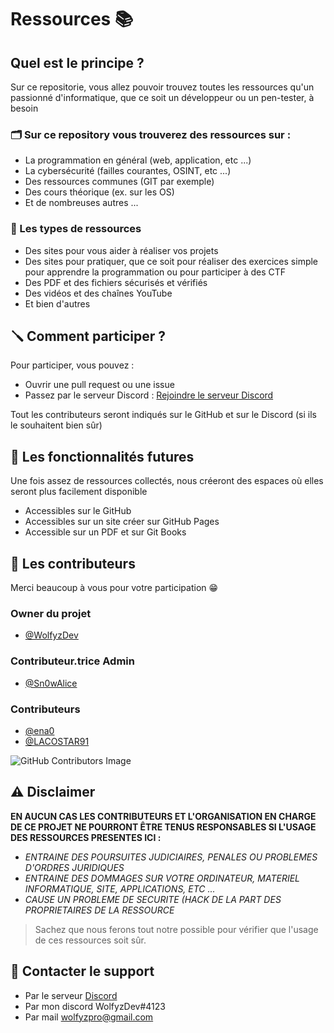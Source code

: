 # Ressources 📚

## Quel est le principe ? 
Sur ce repositorie, vous allez pouvoir trouvez toutes les ressources qu'un passionné d'informatique, que ce soit un développeur ou un pen-tester, à besoin<br>

### 🗂 Sur ce repository vous trouverez des ressources sur : 
-  La programmation en général (web, application, etc ...) 
-  La cybersécurité (failles courantes, OSINT, etc ...) 
-  Des ressources communes (GIT par exemple) 
-  Des cours théorique (ex. sur les OS) 
-  Et de nombreuses autres ... 

### 📌 Les types de ressources
-  Des sites pour vous aider à réaliser vos projets 
-  Des sites pour pratiquer, que ce soit pour réaliser des exercices simple pour apprendre la programmation ou pour participer à des CTF 
-  Des PDF et des fichiers sécurisés et vérifiés 
-  Des vidéos et des chaînes YouTube 
-  Et bien d'autres 

## 🪛 Comment participer ? 
Pour participer, vous pouvez :
  
-  Ouvrir une pull request ou une issue 
-  Passez par le serveur Discord : [Rejoindre le serveur Discord](https://discord.gg/xh7AhVKggm)
  
  Tout les contributeurs seront indiqués sur le GitHub et sur le Discord (si ils le souhaitent bien sûr) <br>
  
## 📎 Les fonctionnalités futures 
Une fois assez de ressources collectés, nous créeront des espaces où elles seront plus facilement disponible 
-  Accessibles sur le GitHub 
-  Accessibles sur un site créer sur GitHub Pages 
-  Accessible sur un PDF et sur Git Books 
  
  
## 👾 Les contributeurs 
Merci beaucoup à vous pour votre participation :grin:
  
### Owner du projet 
- [@WolfyzDev](https://github.com/WolfyzDev)
  
### Contributeur.trice Admin
  
- [@Sn0wAlice](https://github.com/Sn0wAlice)
  
### Contributeurs  
- [@ena0](https://github.com/ena0)
- [@LACOSTAR91](https://github.com/LACOSTAR91)
  
![GitHub Contributors Image](https://contrib.rocks/image?repo=WolfyzDev/Ressources)
  
## ⚠️ Disclaimer 
**EN AUCUN CAS LES CONTRIBUTEURS ET L'ORGANISATION EN CHARGE DE CE PROJET NE POURRONT ÊTRE TENUS RESPONSABLES SI L'USAGE DES RESSOURCES PRESENTES ICI :**
  
-  *ENTRAINE DES POURSUITES JUDICIAIRES, PENALES OU PROBLEMES D'ORDRES JURIDIQUES* 
-  *ENTRAINE DES DOMMAGES SUR VOTRE ORDINATEUR, MATERIEL INFORMATIQUE, SITE, APPLICATIONS, ETC ...* 
-  *CAUSE UN PROBLEME DE SECURITE (HACK DE LA PART DES PROPRIETAIRES DE LA RESSOURCE* 
  
> Sachez que nous ferons tout notre possible pour vérifier que l'usage de ces ressources soit sûr. 

## 📩 Contacter le support 

- Par le serveur [Discord](https://discord.gg/xh7AhVKggm)
- Par mon discord WolfyzDev#4123
- Par mail [wolfyzpro@gmail.com](mailto:wolfyzpro@gmail.com)
